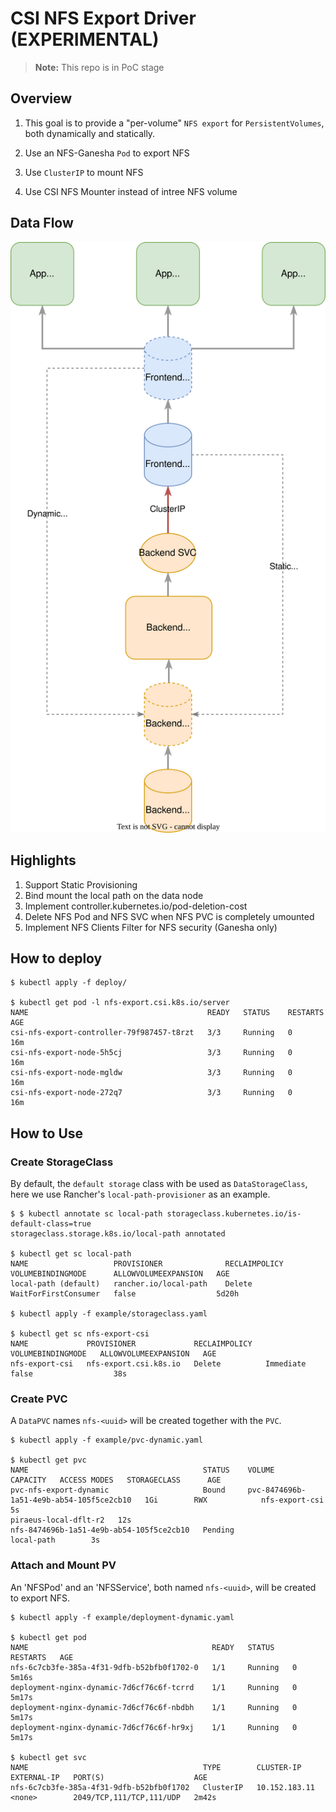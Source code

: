 # CSI NFS Export Driver (EXPERIMENTAL)

> **Note:**
> This repo is in PoC stage

## Overview

1. This goal is to provide a "per-volume" `NFS export` for `PersistentVolumes`, both dynamically and statically.

1. Use an NFS-Ganesha `Pod` to export NFS

1. Use `ClusterIP` to mount NFS

1. Use CSI NFS Mounter instead of intree NFS volume

## Data Flow

![Data Plane](img/data_flow.drawio.svg)

## Highlights

1. Support Static Provisioning
2. Bind mount the local path on the data node
3. Implement controller.kubernetes.io/pod-deletion-cost
4. Delete NFS Pod and NFS SVC when NFS PVC is completely umounted
5. Implement NFS Clients Filter for NFS security (Ganesha only)

## How to deploy

```Console
$ kubectl apply -f deploy/

$ kubectl get pod -l nfs-export.csi.k8s.io/server
NAME                                        READY   STATUS    RESTARTS   AGE
csi-nfs-export-controller-79f987457-t8rzt   3/3     Running   0          16m
csi-nfs-export-node-5h5cj                   3/3     Running   0          16m
csi-nfs-export-node-mgldw                   3/3     Running   0          16m
csi-nfs-export-node-272q7                   3/3     Running   0          16m
```

## How to Use

### Create StorageClass

By default, the `default storage` class with be used as `DataStorageClass`, here we use Rancher's `local-path-provisioner` as an example.

```Console
$ $ kubectl annotate sc local-path storageclass.kubernetes.io/is-default-class=true
storageclass.storage.k8s.io/local-path annotated

$ kubectl get sc local-path
NAME                   PROVISIONER              RECLAIMPOLICY   VOLUMEBINDINGMODE      ALLOWVOLUMEEXPANSION   AGE
local-path (default)   rancher.io/local-path    Delete          WaitForFirstConsumer   false                  5d20h

$ kubectl apply -f example/storageclass.yaml

$ kubectl get sc nfs-export-csi
NAME             PROVISIONER             RECLAIMPOLICY   VOLUMEBINDINGMODE   ALLOWVOLUMEEXPANSION   AGE
nfs-export-csi   nfs-export.csi.k8s.io   Delete          Immediate           false                  38s
```

### Create PVC

A `DataPVC` names `nfs-<uuid>` will be created together with the `PVC`.

```Console
$ kubectl apply -f example/pvc-dynamic.yaml

$ kubectl get pvc
NAME                                       STATUS    VOLUME                                     CAPACITY   ACCESS MODES   STORAGECLASS      AGE
pvc-nfs-export-dynamic                     Bound     pvc-8474696b-1a51-4e9b-ab54-105f5ce2cb10   1Gi        RWX            nfs-export-csi    5s                                                                       piraeus-local-dflt-r2   12s
nfs-8474696b-1a51-4e9b-ab54-105f5ce2cb10   Pending                                                                        local-path        3s
```

### Attach and Mount PV

An 'NFSPod' and an 'NFSService', both named `nfs-<uuid>`, will be created to export NFS.

```Console
$ kubectl apply -f example/deployment-dynamic.yaml

$ kubectl get pod
NAME                                         READY   STATUS    RESTARTS   AGE
nfs-6c7cb3fe-385a-4f31-9dfb-b52bfb0f1702-0   1/1     Running   0          5m16s
deployment-nginx-dynamic-7d6cf76c6f-tcrrd    1/1     Running   0          5m17s
deployment-nginx-dynamic-7d6cf76c6f-nbdbh    1/1     Running   0          5m17s
deployment-nginx-dynamic-7d6cf76c6f-hr9xj    1/1     Running   0          5m17s

$ kubectl get svc
NAME                                       TYPE        CLUSTER-IP      EXTERNAL-IP   PORT(S)                    AGE
nfs-6c7cb3fe-385a-4f31-9dfb-b52bfb0f1702   ClusterIP   10.152.183.11   <none>        2049/TCP,111/TCP,111/UDP   2m42s
```
